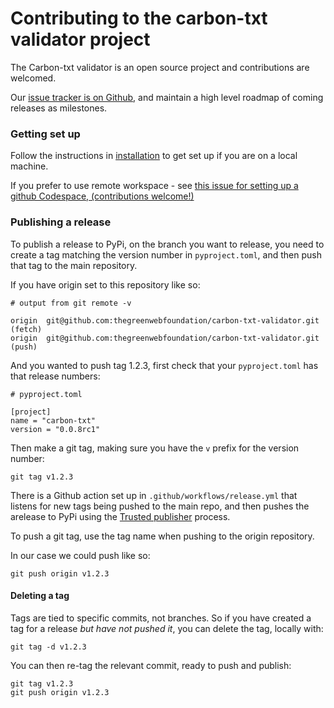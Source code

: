 # Contributing to the carbon-txt validator project

The Carbon-txt validator is an open source project and contributions are welcomed.

Our [issue tracker is on Github](https://github.com/thegreenwebfoundation/carbon-txt-validator/issues), and maintain a high level roadmap of coming releases as milestones.

### Getting set up

Follow the instructions in [installation](installation.md) to get set up if you are on a local machine.

If you prefer to use remote workspace - see [this issue for setting up a github Codespace, (contributions welcome!)](https://github.com/thegreenwebfoundation/carbon-txt-validator/issues/29)


### Publishing a release

To publish a release to PyPi, on the branch you want to release, you need to create a tag matching the version number in `pyproject.toml`, and then push that tag to the main repository.

If you have origin set to this repository like so:

```
# output from git remote -v

origin  git@github.com:thegreenwebfoundation/carbon-txt-validator.git (fetch)
origin  git@github.com:thegreenwebfoundation/carbon-txt-validator.git (push)
```

And you wanted to push tag 1.2.3, first check that your `pyproject.toml` has that release numbers:

```
# pyproject.toml

[project]
name = "carbon-txt"
version = "0.0.8rc1"
```

Then make a git tag, making sure you have the `v` prefix for the version number:

```
git tag v1.2.3
```

There is a Github action set up in `.github/workflows/release.yml` that listens for new tags being pushed to the main repo, and then pushes the arelease to PyPi using the [Trusted publisher](https://docs.pypi.org/trusted-publishers/) process.

To push a git tag, use the tag name when pushing to the origin repository.

In our case we could push like so:

```
git push origin v1.2.3
```

#### Deleting a tag

Tags are tied to specific commits, not branches. So if you have created a tag for a release _but have not pushed it_, you can delete the tag, locally with:

```
git tag -d v1.2.3
```

You can then re-tag the relevant commit, ready to push and publish:

```
git tag v1.2.3
git push origin v1.2.3
```
